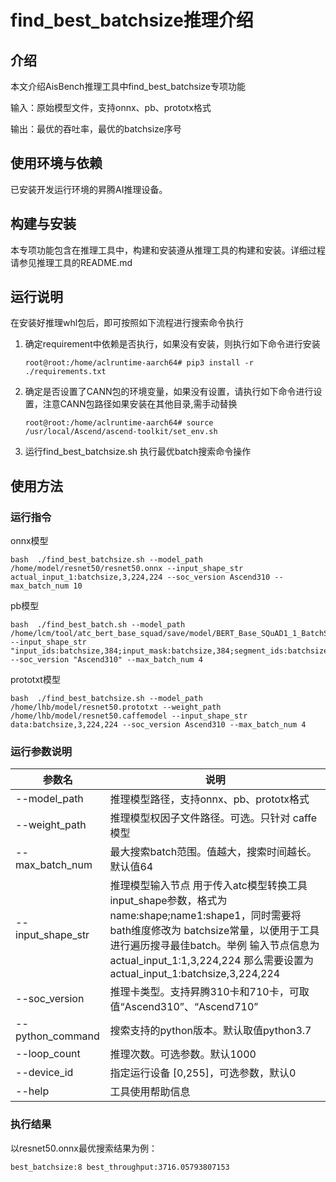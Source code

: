 # find_best_batchsize推理介绍

## 介绍
本文介绍AisBench推理工具中find_best_batchsize专项功能

输入：原始模型文件，支持onnx、pb、prototx格式

输出：最优的吞吐率，最优的batchsize序号

## 使用环境与依赖
已安装开发运行环境的昇腾AI推理设备。

## 构建与安装
本专项功能包含在推理工具中，构建和安装遵从推理工具的构建和安装。详细过程请参见推理工具的README.md

## 运行说明
在安装好推理whl包后，即可按照如下流程进行搜索命令执行
1. 确定requirement中依赖是否执行，如果没有安装，则执行如下命令进行安装
    ```
    root@root:/home/aclruntime-aarch64# pip3 install -r ./requirements.txt
    ```

2. 确定是否设置了CANN包的环境变量，如果没有设置，请执行如下命令进行设置，注意CANN包路径如果安装在其他目录,需手动替换
    ```
    root@root:/home/aclruntime-aarch64# source  /usr/local/Ascend/ascend-toolkit/set_env.sh
    ```

3. 运行find_best_batchsize.sh 执行最优batch搜索命令操作

## 使用方法

 ### 运行指令
 onnx模型
```
bash  ./find_best_batchsize.sh --model_path /home/model/resnet50/resnet50.onnx --input_shape_str actual_input_1:batchsize,3,224,224 --soc_version Ascend310 --max_batch_num 10
```
pb模型
```
bash  ./find_best_batch.sh --model_path /home/lcm/tool/atc_bert_base_squad/save/model/BERT_Base_SQuAD1_1_BatchSize_None.pb --input_shape_str "input_ids:batchsize,384;input_mask:batchsize,384;segment_ids:batchsize,384" --soc_version "Ascend310" --max_batch_num 4
```
prototxt模型
```
bash  ./find_best_batchsize.sh --model_path /home/lhb/model/resnet50.prototxt --weight_path /home/lhb/model/resnet50.caffemodel --input_shape_str data:batchsize,3,224,224 --soc_version Ascend310 --max_batch_num 4
```

### 运行参数说明

| 参数名   | 说明                            |
| -------- | ------------------------------- |
| --model_path  | 推理模型路径，支持onnx、pb、prototx格式           |
| --weight_path  | 推理模型权因子文件路径。可选。只针对 caffe模型           |
| --max_batch_num | 最大搜索batch范围。值越大，搜索时间越长。默认值64      |
| --input_shape_str  | 推理模型输入节点 用于传入atc模型转换工具input_shape参数，格式为 name:shape;name1:shape1，同时需要将bath维度修改为 batchsize常量，以便用于工具进行遍历搜寻最佳batch。举例  输入节点信息为 actual_input_1:1,3,224,224  那么需要设置为 actual_input_1:batchsize,3,224,224        |
| --soc_version | 推理卡类型。支持昇腾310卡和710卡，可取值“Ascend310”、“Ascend710”                |
| --python_command | 搜索支持的python版本。默认取值python3.7      |
| --loop_count   | 推理次数。可选参数。默认1000 |
| --device_id   | 指定运行设备 [0,255]，可选参数，默认0 |
| --help| 工具使用帮助信息                  |

### 执行结果

以resnet50.onnx最优搜索结果为例：

```
best_batchsize:8 best_throughput:3716.05793807153
```